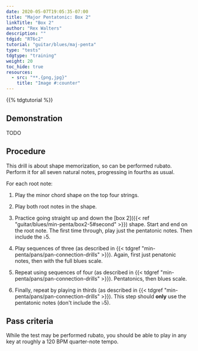 ```yaml
---
date: 2020-05-07T19:05:35-07:00
title: "Major Pentatonic: Box 2"
linkTitle: "Box 2"
author: "Rex Walters"
description: ""
tdgid: "RT6c2"
tutorial: "guitar/blues/maj-penta"
type: "tests"
tdgtype: "training"
weight: 20
toc_hide: true
resources:
  - src: "**.{png,jpg}"
    title: "Image #:counter"
---
```


{{% tdgtutorial %}}

## Demonstration

TODO

## Procedure

This drill is about shape memorization, so can be performed rubato. Perform it
for all seven natural notes, progressing in fourths as usual.

For each root note:

1. Play the minor chord shape on the top four strings.

2. Play both root notes in the shape.

3. Practice going straight up and down the [box 2]({{< ref
   "guitar/blues/min-penta/box2-5#second" >}}) shape. Start and end on the root
   note. The first time through, play just the pentatonic notes. Then include
   the &flat;5.
   
4. Play sequences of three (as described in {{< tdgref
   "min-penta/pans/pan-connection-drills" >}}). Again, first just penatonic
   notes, then with the full blues scale.

5. Repeat using sequences of four (as described in {{< tdgref
   "min-penta/pans/pan-connection-drills" >}}). Pentatonics, then blues scale.

6. Finally, repeat by playing in thirds (as described in {{< tdgref
   "min-penta/pans/pan-connection-drills" >}}). This step should **only** use the
   pentatonic notes (don't include the &flat;5).

## Pass criteria

While the test may be performed rubato, you should be able to play in any key at
roughly a 120 BPM quarter-note tempo.

